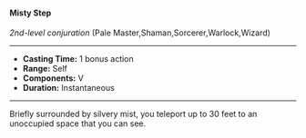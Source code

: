 #### Misty Step
*2nd-level conjuration* (Pale Master,Shaman,Sorcerer,Warlock,Wizard)
___
- **Casting Time:** 1 bonus action
- **Range:** Self
- **Components:** V
- **Duration:** Instantaneous
---
Briefly surrounded by silvery mist, you teleport up to 30 feet to an unoccupied space that you can see.